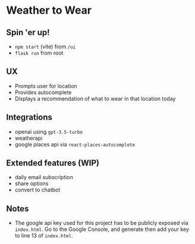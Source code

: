 # Weather to Wear

## Spin 'er up!

- `npm start` (vite) from `/ui`
- `flask run` from root

## UX

- Prompts user for location
- Provides autocomplete
- Displays a recommendation of what to wear in that location today

## Integrations

- openai using `gpt-3.5-turbo`
- weatherapi
- google places api via `react-places-autocomplete`

## Extended features (WIP)

- daily email subscription
- share options
- convert to chatbot

## Notes

- The google api key used for this project has to be publicly exposed via `index.html`. Go to the Google Console, and generate then add your key to line 13 of `index.html`.
